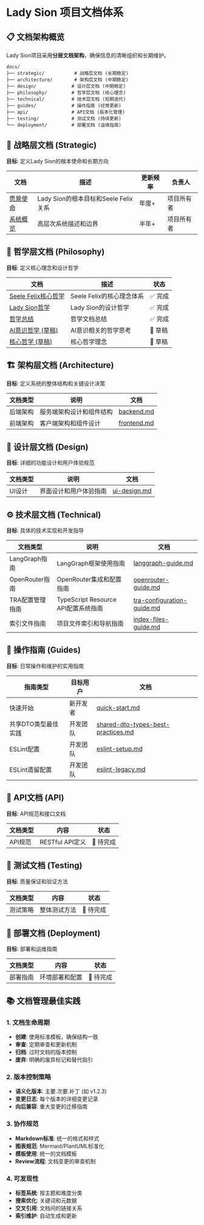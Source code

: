 # Lady Sion 项目文档体系

## 📋 文档架构概览

Lady Sion项目采用**分层文档架构**，确保信息的清晰组织和长期维护。

```
docs/
├── strategic/           # 战略层文档 (长期稳定)
├── architecture/        # 架构层文档 (中期稳定)  
├── design/             # 设计层文档 (中期稳定)
├── philosophy/         # 哲学层文档 (核心理念)
├── technical/          # 技术层文档 (短期迭代)
├── guides/             # 操作指南 (经常更新)
├── api/                # API文档 (版本化管理)
├── testing/            # 测试文档 (持续更新)
└── deployment/         # 部署文档 (运维指南)
```

## 🎯 战略层文档 (Strategic)

**目标**: 定义Lady Sion的根本使命和长期方向

| 文档 | 描述 | 更新频率 | 负责人 |
|------|------|----------|--------|
| [愿景使命](strategic/vision-mission.md) | Lady Sion的根本目标和Seele Felix关系 | 年度+ | 项目所有者 |
| [系统概览](strategic/system-overview.md) | 高层次系统描述和边界 | 半年+ | 项目所有者 |

## 💭 哲学层文档 (Philosophy)

**目标**: 定义核心理念和设计哲学

| 文档 | 描述 | 状态 |
|------|------|------|
| [Seele Felix核心哲学](philosophy/seele-felix-core-philosophy.md) | Seele Felix的核心理念体系 | ✅ 完成 |
| [Lady Sion哲学](philosophy/lady-sion-philosophy.md) | Lady Sion的设计哲学 | ✅ 完成 |
| [哲学总结](philosophy/summary.md) | 哲学文档总结 | ✅ 完成 |
| [AI意识哲学 (草稿)](philosophy/[draft]ai-consciousness-philosophy.md) | AI意识相关的哲学思考 | 🚧 草稿 |
| [核心哲学 (草稿)](philosophy/[draft]core-philosophy.md) | 核心哲学理念 | 🚧 草稿 |

## 🏗️ 架构层文档 (Architecture)

**目标**: 定义系统的整体结构和关键设计决策

| 文档类型 | 说明 | 文档 |
|----------|------|------|
| 后端架构 | 服务端架构设计和组件结构 | [backend.md](architecture/backend.md) |
| 前端架构 | 客户端架构和组件设计 | [frontend.md](architecture/frontend.md) |

## 🎨 设计层文档 (Design)

**目标**: 详细的功能设计和用户体验规范

| 文档类型 | 说明 | 文档 |
|----------|------|------|
| UI设计 | 界面设计和用户体验指南 | [ui-design.md](design/ui-design.md) |

## ⚙️ 技术层文档 (Technical)

**目标**: 具体的技术实现和开发指导

| 文档类型 | 说明 | 文档 |
|----------|------|------|
| LangGraph指南 | LangGraph框架使用指南 | [langgraph-guide.md](technical/langgraph-guide.md) |
| OpenRouter指南 | OpenRouter集成和配置指南 | [openrouter-guide.md](technical/openrouter-guide.md) |
| TRA配置管理指南 | TypeScript Resource API配置系统指南 | [tra-configuration-guide.md](technical/tra-configuration-guide.md) |
| 索引文件指南 | 项目文件索引和导航指南 | [index-files-guide.md](technical/index-files-guide.md) |

## 📖 操作指南 (Guides)

**目标**: 日常操作和维护的实用指南

| 指南类型 | 目标用户 | 文档 |
|----------|----------|------|
| 快速开始 | 新开发者 | [quick-start.md](guides/quick-start.md) |
| 共享DTO类型最佳实践 | 开发团队 | [shared-dto-types-best-practices.md](guides/shared-dto-types-best-practices.md) |
| ESLint配置 | 开发团队 | [eslint-setup.md](guides/eslint-setup.md) |
| ESLint遗留配置 | 开发团队 | [eslint-legacy.md](guides/eslint-legacy.md) |

## 📡 API文档 (API)

**目标**: API规范和接口文档

| 文档类型 | 内容 | 状态 |
|----------|------|------|
| API规范 | RESTful API定义 | 🔄 待完成 |

## 🧪 测试文档 (Testing)

**目标**: 质量保证和验证方法

| 文档类型 | 内容 | 状态 |
|----------|------|------|
| 测试策略 | 整体测试方法 | 🔄 待完成 |

## 🚀 部署文档 (Deployment)

**目标**: 部署和运维指南

| 文档类型 | 内容 | 状态 |
|----------|------|------|
| 部署指南 | 环境部署和配置 | 🔄 待完成 |

## 📚 文档管理最佳实践

### 1. 文档生命周期
- **创建**: 使用标准模板，确保结构一致
- **审查**: 定期审查和更新机制
- **归档**: 过时文档的版本控制
- **废弃**: 明确的废弃标记和替代指引

### 2. 版本控制策略
- **语义化版本**: 主要.次要.补丁 (如 v1.2.3)
- **变更日志**: 每个版本的详细变更记录
- **向后兼容**: 重大变更的迁移指南

### 3. 协作规范
- **Markdown标准**: 统一的格式和样式
- **图表规范**: Mermaid/PlantUML标准化
- **模板使用**: 统一的文档模板
- **Review流程**: 文档变更的审查机制

### 4. 可发现性
- **标签系统**: 按主题和难度分类
- **搜索优化**: 关键词和元数据
- **交叉引用**: 文档间的链接关系
- **索引维护**: 自动生成和更新
